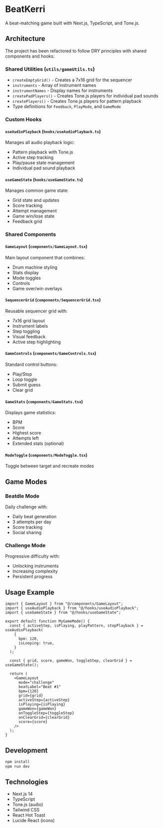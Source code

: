 # BeatKerri

A beat-matching game built with Next.js, TypeScript, and Tone.js.

## Architecture

The project has been refactored to follow DRY principles with shared components and hooks:

### Shared Utilities (`utils/gameUtils.ts`)

- `createEmptyGrid()` - Creates a 7x16 grid for the sequencer
- `instruments` - Array of instrument names
- `instrumentNames` - Display names for instruments
- `createPadPlayers()` - Creates Tone.js players for individual pad sounds
- `createPlayers()` - Creates Tone.js players for pattern playback
- Type definitions for `Feedback`, `PlayMode`, and `GameMode`

### Custom Hooks

#### `useAudioPlayback` (`hooks/useAudioPlayback.ts`)

Manages all audio playback logic:

- Pattern playback with Tone.js
- Active step tracking
- Play/pause state management
- Individual pad sound playback

#### `useGameState` (`hooks/useGameState.ts`)

Manages common game state:

- Grid state and updates
- Score tracking
- Attempt management
- Game win/lose state
- Feedback grid

### Shared Components

#### `GameLayout` (`components/GameLayout.tsx`)

Main layout component that combines:

- Drum machine styling
- Stats display
- Mode toggles
- Controls
- Game over/win overlays

#### `SequencerGrid` (`components/SequencerGrid.tsx`)

Reusable sequencer grid with:

- 7x16 grid layout
- Instrument labels
- Step toggling
- Visual feedback
- Active step highlighting

#### `GameControls` (`components/GameControls.tsx`)

Standard control buttons:

- Play/Stop
- Loop toggle
- Submit guess
- Clear grid

#### `GameStats` (`components/GameStats.tsx`)

Displays game statistics:

- BPM
- Score
- Highest score
- Attempts left
- Extended stats (optional)

#### `ModeToggle` (`components/ModeToggle.tsx`)

Toggle between target and recreate modes

## Game Modes

### Beatdle Mode

Daily challenge with:

- Daily beat generation
- 3 attempts per day
- Score tracking
- Social sharing

### Challenge Mode

Progressive difficulty with:

- Unlocking instruments
- Increasing complexity
- Persistent progress

## Usage Example

```tsx
import { GameLayout } from "@/components/GameLayout";
import { useAudioPlayback } from "@/hooks/useAudioPlayback";
import { useGameState } from "@/hooks/useGameState";

export default function MyGameMode() {
  const { activeStep, isPlaying, playPattern, stopPlayback } = useAudioPlayback(
    {
      bpm: 120,
      isLooping: true,
    }
  );

  const { grid, score, gameWon, toggleStep, clearGrid } = useGameState();

  return (
    <GameLayout
      mode="challenge"
      beatLabel="Beat #1"
      bpm={120}
      grid={grid}
      activeStep={activeStep}
      isPlaying={isPlaying}
      gameWon={gameWon}
      onToggleStep={toggleStep}
      onClearGrid={clearGrid}
      score={score}
    />
  );
}
```

## Development

```bash
npm install
npm run dev
```

## Technologies

- Next.js 14
- TypeScript
- Tone.js (audio)
- Tailwind CSS
- React Hot Toast
- Lucide React (icons)
